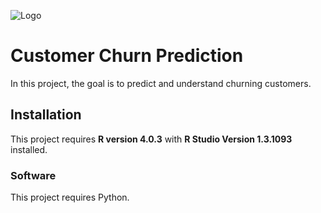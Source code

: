 ![Logo](https://cdn-dfnaj.nitrocdn.com/xxeFXDnBIOflfPsgwjDLywIQwPChAOzV/assets/static/optimized/rev-d8cde13/wp-content/uploads/2017/07/customer-churn-edit.jpeg)

# Customer Churn Prediction

In this project, the goal is to predict and understand churning customers.
  
  
## Installation

This project requires **R version 4.0.3** 
with **R Studio Version 1.3.1093** installed.

### Software
This project requires Python.
